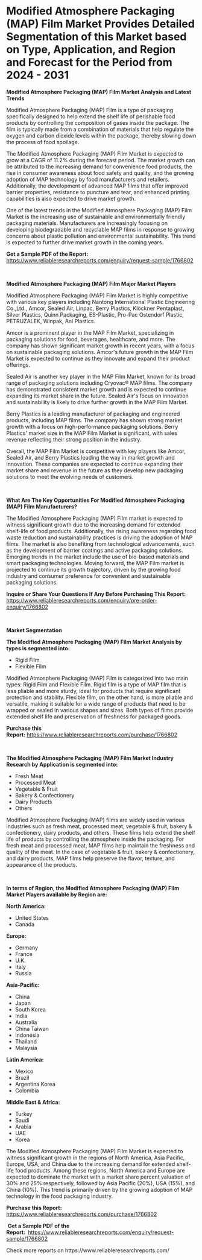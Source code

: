 <p><h1>Modified Atmosphere Packaging (MAP) Film Market Provides Detailed Segmentation of this Market based on Type, Application, and Region and Forecast for the Period from 2024 - 2031</h1></p><p><strong>Modified Atmosphere Packaging (MAP) Film Market Analysis and Latest Trends</strong></p>
<p><p>Modified Atmosphere Packaging (MAP) Film is a type of packaging specifically designed to help extend the shelf life of perishable food products by controlling the composition of gases inside the package. The film is typically made from a combination of materials that help regulate the oxygen and carbon dioxide levels within the package, thereby slowing down the process of food spoilage.</p><p>The Modified Atmosphere Packaging (MAP) Film Market is expected to grow at a CAGR of 11.2% during the forecast period. The market growth can be attributed to the increasing demand for convenience food products, the rise in consumer awareness about food safety and quality, and the growing adoption of MAP technology by food manufacturers and retailers. Additionally, the development of advanced MAP films that offer improved barrier properties, resistance to puncture and tear, and enhanced printing capabilities is also expected to drive market growth.</p><p>One of the latest trends in the Modified Atmosphere Packaging (MAP) Film Market is the increasing use of sustainable and environmentally friendly packaging materials. Manufacturers are increasingly focusing on developing biodegradable and recyclable MAP films in response to growing concerns about plastic pollution and environmental sustainability. This trend is expected to further drive market growth in the coming years.</p></p>
<p><strong>Get a Sample PDF of the Report:&nbsp;</strong> <a href="https://www.reliableresearchreports.com/enquiry/request-sample/1766802">https://www.reliableresearchreports.com/enquiry/request-sample/1766802</a></p>
<p>&nbsp;</p>
<p><strong>Modified Atmosphere Packaging (MAP) Film Major Market Players</strong></p>
<p><p>Modified Atmosphere Packaging (MAP) Film Market is highly competitive with various key players including Nantong International Plastic Engineering Co.,Ltd., Amcor, Sealed Air, Linpac, Berry Plastics, Klöckner Pentaplast, Silver Plastics, Quinn Packaging, ES-Plastic, Pro-Pac Ostendorf Plastic, PETRUZALEK, Winpak, Anl Plastics. </p><p>Amcor is a prominent player in the MAP Film Market, specializing in packaging solutions for food, beverages, healthcare, and more. The company has shown significant market growth in recent years, with a focus on sustainable packaging solutions. Amcor's future growth in the MAP Film Market is expected to continue as they innovate and expand their product offerings.</p><p>Sealed Air is another key player in the MAP Film Market, known for its broad range of packaging solutions including Cryovac® MAP films. The company has demonstrated consistent market growth and is expected to continue expanding its market share in the future. Sealed Air's focus on innovation and sustainability is likely to drive further growth in the MAP Film Market.</p><p>Berry Plastics is a leading manufacturer of packaging and engineered products, including MAP films. The company has shown strong market growth with a focus on high-performance packaging solutions. Berry Plastics' market size in the MAP Film Market is significant, with sales revenue reflecting their strong position in the industry.</p><p>Overall, the MAP Film Market is competitive with key players like Amcor, Sealed Air, and Berry Plastics leading the way in market growth and innovation. These companies are expected to continue expanding their market share and revenue in the future as they develop new packaging solutions to meet the evolving needs of customers.</p></p>
<p>&nbsp;</p>
<p><strong>What Are The Key Opportunities For Modified Atmosphere Packaging (MAP) Film Manufacturers?</strong></p>
<p><p>The Modified Atmosphere Packaging (MAP) Film market is expected to witness significant growth due to the increasing demand for extended shelf-life of food products. Additionally, the rising awareness regarding food waste reduction and sustainability practices is driving the adoption of MAP films. The market is also benefiting from technological advancements, such as the development of barrier coatings and active packaging solutions. Emerging trends in the market include the use of bio-based materials and smart packaging technologies. Moving forward, the MAP Film market is projected to continue its growth trajectory, driven by the growing food industry and consumer preference for convenient and sustainable packaging solutions.</p></p>
<p><strong>Inquire or Share Your Questions If Any Before Purchasing This Report:</strong> <a href="https://www.reliableresearchreports.com/enquiry/pre-order-enquiry/1766802">https://www.reliableresearchreports.com/enquiry/pre-order-enquiry/1766802</a></p>
<p>&nbsp;</p>
<p><strong>Market Segmentation</strong></p>
<p><strong>The Modified Atmosphere Packaging (MAP) Film Market Analysis by types is segmented into:</strong></p>
<p><ul><li>Rigid Film</li><li>Flexible Film</li></ul></p>
<p><p>Modified Atmosphere Packaging (MAP) Film is categorized into two main types: Rigid Film and Flexible Film. Rigid film is a type of MAP film that is less pliable and more sturdy, ideal for products that require significant protection and stability. Flexible film, on the other hand, is more pliable and versatile, making it suitable for a wide range of products that need to be wrapped or sealed in various shapes and sizes. Both types of films provide extended shelf life and preservation of freshness for packaged goods.</p></p>
<p><strong>Purchase this Report:&nbsp;</strong><a href="https://www.reliableresearchreports.com/purchase/1766802">https://www.reliableresearchreports.com/purchase/1766802</a></p>
<p>&nbsp;</p>
<p><strong>The Modified Atmosphere Packaging (MAP) Film Market Industry Research by Application is segmented into:</strong></p>
<p><ul><li>Fresh Meat</li><li>Processed Meat</li><li>Vegetable & Fruit</li><li>Bakery & Confectionery</li><li>Dairy Products</li><li>Others</li></ul></p>
<p><p>Modified Atmosphere Packaging (MAP) films are widely used in various industries such as fresh meat, processed meat, vegetable & fruit, bakery & confectionery, dairy products, and others. These films help extend the shelf life of products by controlling the atmosphere inside the packaging. For fresh meat and processed meat, MAP films help maintain the freshness and quality of the meat. In the case of vegetable & fruit, bakery & confectionery, and dairy products, MAP films help preserve the flavor, texture, and appearance of the products.</p></p>
<p>&nbsp;</p>
<p><strong>In terms of Region, the Modified Atmosphere Packaging (MAP) Film Market Players available by Region are:</strong></p>
<p>
    <p> <strong> North America: </strong>
        <ul>
            <li>United States</li>
            <li>Canada</li>
        </ul>
        </p> 
    <p> <strong> Europe: </strong>
        <ul>
            <li>Germany</li>
            <li>France</li>
            <li>U.K.</li>
            <li>Italy</li>
            <li>Russia</li>
        </ul>
        </p> 
    <p> <strong> Asia-Pacific: </strong>
        <ul>
            <li>China</li>
            <li>Japan</li>
            <li>South Korea</li>
            <li>India</li>
            <li>Australia</li>
            <li>China Taiwan</li>
            <li>Indonesia</li>
            <li>Thailand</li>
            <li>Malaysia</li>
        </ul>
        </p> 
    <p> <strong> Latin America: </strong>
        <ul>
            <li>Mexico</li>
            <li>Brazil</li>
            <li>Argentina Korea</li>
            <li>Colombia</li>
        </ul>
        </p> 
    <p> <strong> Middle East & Africa: </strong>
        <ul>
            <li>Turkey</li>
            <li>Saudi</li>
            <li>Arabia</li>
            <li>UAE</li>
            <li>Korea</li>
        </ul>
    </p>
    </p>
<p><p>The Modified Atmosphere Packaging (MAP) Film Market is expected to witness significant growth in the regions of North America, Asia Pacific, Europe, USA, and China due to the increasing demand for extended shelf-life food products. Among these regions, North America and Europe are expected to dominate the market with a market share percent valuation of 30% and 25% respectively, followed by Asia Pacific (20%), USA (15%), and China (10%). This trend is primarily driven by the growing adoption of MAP technology in the food packaging industry.</p></p>
<p><strong>Purchase this Report: </strong><a href="https://www.reliableresearchreports.com/purchase/1766802">https://www.reliableresearchreports.com/purchase/1766802</a></p>
<p>&nbsp;<strong>Get a Sample PDF of the Report:&nbsp;&nbsp;</strong><a href="https://www.reliableresearchreports.com/enquiry/request-sample/1766802">https://www.reliableresearchreports.com/enquiry/request-sample/1766802</a></p>
<p><strong></strong></p>
<p>Check more reports on https://www.reliableresearchreports.com/</p>